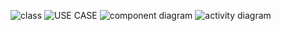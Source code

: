 
![class](https://user-images.githubusercontent.com/46986941/155394371-69d8f584-6a6b-4ad5-909e-95a0edca5881.png)
![USE CASE](https://user-images.githubusercontent.com/46986941/155394379-6ee16b29-afac-4f27-a87c-cbcf31d89240.png)
![component diagram ](https://user-images.githubusercontent.com/46986941/155394386-6ab644b9-48f0-4351-83a9-a560d34db300.png)
![activity diagram](https://user-images.githubusercontent.com/46986941/155394408-26541f90-a5a6-4061-8b04-022274fd149e.png)
